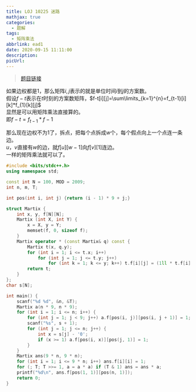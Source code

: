 ```yaml
---
title: LOJ 10225 迷路
mathjax: true
categories:
  - 题解
tags:
  - 矩阵乘法
abbrlink: ead1
date: 2020-09-15 11:11:00
description:
picUrl:
---
```



>[题目链接](https://loj.ac/problem/10225)  

如果边权都是$1$，那么矩阵$i,j$表示的就是单位时间$i$到$j$的方案数。  
假设$f-t$表示在$t$时刻的方案数矩阵，$f-t[i][j]=\sum\limits_{k=1}^{n}=f_{t-1}[i][k]*f_{1}[k][j]$  
显然是可以用矩阵乘法直接算的。  
即$f-t=f_{t-1}*f-1$  

那么现在边权不为$1$了，拆点，把每个点拆成$w$个，每个假点向上一个点连一条边。  
$u$，$v$直接有$w$的边，就$f[u][w-1]$向$f[v][1]$连边。  
一样的矩阵乘法就可以了。  

```cpp
#include <bits/stdc++.h>
using namespace std;

const int N = 100, MOD = 2009;
int n, m, T;

int pos(int i, int j) {return (i - 1) * 9 + j;}

struct Martix {
	int x, y, f[N][N];
	Martix (int X, int Y) {
        x = X, y = Y;
		memset(f, 0, sizeof f);
	}
	Martix operator * (const Martix& q) const {
		Martix t(x, q.y);
		for (int i = 1; i <= t.x; i++)
			for (int j = 1; j <= t.y; j++)
				for (int k = 1; k <= y; k++) t.f[i][j] = (1ll * t.f[i][j] + f[i][k] * 1ll * q.f[k][j]) % MOD;
		return t;
	}
};
char s[N];

int main() {
    scanf("%d %d", &n, &T);
    Martix a(n * 9, n * 9);
    for (int i = 1; i <= n; i++) {
    	for (int j = 1; j < 9; j++) a.f[pos(i, j)][pos(i, j + 1)] = 1;
    	scanf("%s", s + 1);
    	for (int j = 1; j <= n; j++) {
            int x = s[j] - '0';
            if (x >= 1) a.f[pos(i, x)][pos(j, 1)] = 1;
    	}
    }
    Martix ans(9 * n, 9 * n);
    for (int i = 1; i <= 9 * n; i++) ans.f[i][i] = 1;
    for (; T; T >>= 1, a = a * a) if (T & 1) ans = ans * a;
    printf("%d\n", ans.f[pos(1, 1)][pos(n, 1)]);
    return 0;
}
```